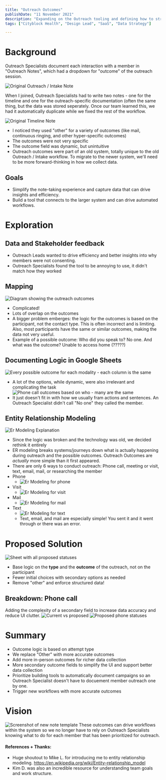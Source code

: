 ```yaml
---
title: "Outreach Outcomes"
publishDate: "11 November 2021"
description: "Expanding on the Outreach tooling and defining how to structure our data collection"
tags: ["Cityblock Health", "Design Lead", "SaaS", "Data Strategy"]

---
```


# Background


Outreach Specialists document each interaction with a member in "Outreach Notes", which had a dropdown for "outcome" of the outreach session. 

![Original Outreach / Intake Note](./outreach-outcomes/original.png "Original Outreach Note")

When I joined, Outreach Specialists had to write two notes - one for the timeline and one for the outreach-specific documentation (often the same thing, but the data was stored seperately. Once our team learned this, we had it automatically duplicate while we fixed the rest of the workflow. 

![Original Timeline Note](./outreach-outcomes/Exploration.gif "Original Timeline Note")

- I noticed they used "other" for a variety of outcomes (like mail, continuous ringing, and other hyper-specific outcomes)
- The outcomes were not very specific
- The outcome field was dynamic, but unintuitive
- Outreach outcomes were part of an old system, totally unique to the old Outreach / Intake workflow. To migrate to the newer system, we'll need to be more forward-thinking in how we collect data.

## Goals 
- Simplify the note-taking experience and capture data that can drive insights and efficiency.
- Build a tool that connects to the larger system and can drive automated workflows.

# Exploration

## Data and Stakeholder feedback
- Outreach Leads wanted to drive efficiency and better insights into why members were not consenting.
- Outreach Specialists found the tool to be annoying to use, it didn't match how they worked

## Mapping
![Diagram showing the outreach outcomes](./outreach-outcomes/exp-map.png)
- Complicated!
- Lots of overlap on the outcomes
- A bigger problem emberges: the logic for the outcomes is based on the participant, not the contact type. This is often incorrect and is limiting. Also, most participants have the same or similar outcomes, making the data not very useful.
- Example of a possible outcome: Who did you speak to? No one. And what was the outcome? Unable to access home (?????)

## Documenting Logic in Google Sheets
![Every possible outcome for each modality - each column is the same](./outreach-outcomes/Sheet1.png)
- A lot of the options, while dynamic, were also irrelevant and complicating the task
![Phone call outcomes based on who - many are the same](./outreach-outcomes/Sheet2.png)
- It just doesn't fit in with how we usually fram actions and sentences. An Outreach Specialist didn't call "No one" they called the member.

## Entity Relationship Modeling
![Er Modeling Explanation](./outreach-outcomes/ermodeling.png)
- Since the logic was broken and the technology was old, we decided rethink it entirely
- ER modeling breaks systems/journeys down what is actually happening during outreach and the possible outcomes. Outreach Outcomes are *actually* more simple than it first appeared.
- There are only 6 ways to conduct outreach: Phone call, meeting or visit, text, email, mail, or researching the member
- Phone
  - ![Er Modeling for phone](./outreach-outcomes/map-phone.png)
- Visit
  - ![Er Modeling for visit](./outreach-outcomes/map-visit.png)
- Mail
  - ![Er Modeling for mail](./outreach-outcomes/map-mail.png)
- Text
  - ![Er Modeling for text](./outreach-outcomes/map-text.png)
  - Text, email, and mail are especially simple! You sent it and it went through or there was an error.

# Proposed Solution
![Sheet with all proposed statuses](./outreach-outcomes/proposed-all.jpg)
- Base logic on the **type** and the **outcome** of the outreach, not on the participant
- Fewer initial choices with secondary options as needed
- Remove "other" and enforce structured data!

## Breakdown: Phone call
Adding the complexity of a secondary field to increase data accuracy and reduce UI clutter. 
![Current vs proposed](./outreach-outcomes/currentvproposed.jpg)
![Proposed phone statuses](./outreach-outcomes/proposed-phone.jpg)

# Summary
- Outcome logic is based on attempt type
- We replace "Other" with more accurate outcomes
- Add more in-person outcomes for richer data collection
- More secondary outcome fields to simplify the UI and support better data collection
- Prioritize building tools to automatically document campaigns so an Outreach Specialist doesn't have to docuement member outreach one by one.
- Trigger new workflows with more accurate outcomes


# Vision
![Screenshot of new note template](./outreach-outcomes/vision.png)
These outcomes can drive workflows within the system so we no longer have to rely on Outreach Specialists knowing what to do for each member that has been prioritized for outreach. 

#### References + Thanks:
- Huge shoutout to Mike L. for introducing me to entity relationship modeling. https://en.wikipedia.org/wiki/Entity–relationship_model
- Kim D. was also an incredible resource for understanding team goals and work structure.
